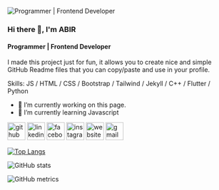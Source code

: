 ![Programmer | Frontend Developer](https://scontent.fjsr8-1.fna.fbcdn.net/v/t1.6435-9/41832511_2084707211844455_5783219965674913792_n.jpg?_nc_cat=101&ccb=1-7&_nc_sid=174925&_nc_eui2=AeHNOTvhAdLpd3NwV-oeZaJhUOFusXmKAiFQ4W6xeYoCISH8ohMnIdH3gfCGCMnH8GC-nw1l9ZW9vgZXLwz22TCk&_nc_ohc=FsIPCVMYcbMAX-WNxcp&_nc_ht=scontent.fjsr8-1.fna&oh=00_AT9_Pjd7NuyCJRwacqGxWG6qHPBXwgvFO6mRDZEfcymXcA&oe=62D8B2A5)

### Hi there 👋, I'm ABIR
#### Programmer | Frontend Developer

I made this project just for fun, it allows you to create nice and simple GitHub Readme files that you can copy/paste and use in your profile.

Skills: JS / HTML / CSS / Bootstrap / Tailwind / Jekyll / C++ / Flutter / Python

- 🔭 I’m currently working on this page. 
- 🌱 I’m currently learning Javascript 


[<img src='https://cdn.jsdelivr.net/npm/simple-icons@3.0.1/icons/github.svg' alt='github' height='40'>](https://github.com/hbkabir004)  [<img src='https://cdn.jsdelivr.net/npm/simple-icons@3.0.1/icons/linkedin.svg' alt='linkedin' height='40'>](https://www.linkedin.com/in/abircse004/)  [<img src='https://cdn.jsdelivr.net/npm/simple-icons@3.0.1/icons/facebook.svg' alt='facebook' height='40'>](https://www.facebook.com/abircse.nwu)  [<img src='https://cdn.jsdelivr.net/npm/simple-icons@3.0.1/icons/instagram.svg' alt='instagram' height='40'>](https://www.instagram.com/hbk_abir315/)  [<img src='https://cdn.jsdelivr.net/npm/simple-icons@3.0.1/icons/icloud.svg' alt='website' height='40'>](https://hbkabir004.github.io/about/)  [<img src='https://cdn.jsdelivr.net/npm/simple-icons@3.0.1/icons/gmail.svg' alt='gmail' height='40'>](abircse004@gmail.com)  

[![Top Langs](https://github-readme-stats.vercel.app/api/top-langs/?username=hbkabir004)](https://github.com/anuraghazra/github-readme-stats)

![GitHub stats](https://github-readme-stats.vercel.app/api?username=hbkabir004&show_icons=true&count_private=true)  

![GitHub metrics](https://metrics.lecoq.io/hbkabir004)  

